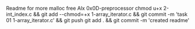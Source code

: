 Readme for more malloc free Alx 0x0D-preprocessor
chmod u+x 2-int_index.c && git add --chmod=+x 1-array_iterator.c && git commit -m 'task 01 1-array_iterator.c' && git push
git add . && git commit -m 'created readme'